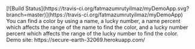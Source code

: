 
<br>
[![Build Status](https://travis-ci.org/fatmazumrutyilmaz/myDemoApp.svg?branch=master)](https://travis-ci.org/fatmazumrutyilmaz/myDemoApp)
<br>
You can find a color by using a name, a lucky number, a name percent which affects the range of the name to find the color, and a lucky number percent which affects the range of the lucky number to find the color.
<br>
Demo site: https://secure-earth-32069.herokuapp.com/